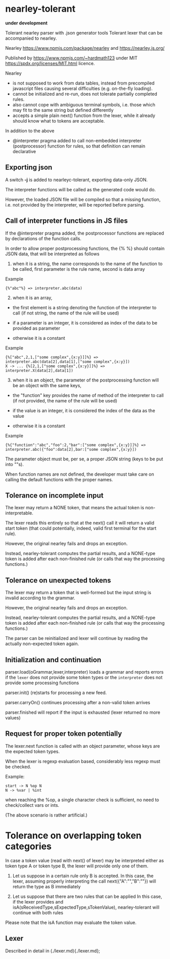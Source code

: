 # nearley-tolerant

**under development** 

Tolerant nearley parser with .json generator tools
Tolerant lexer that can be accompanied to nearley.


Nearley https://www.npmjs.com/package/nearley and https://nearley.js.org/

Published by https://www.npmjs.com/~hardmath123 under MIT https://spdx.org/licenses/MIT.html licence.




Nearley
- is not supposed to work from data tables, instead from precompiled javascript files causing several difficulties (e.g. on-the-fly loading).
- cannot be initialized and re-run, does not tolerate partially completed rules.
- also cannot cope with ambiguous terminal symbols, i.e. those which may fit to the same string but defined differently
- accepts a simple plain next() function from the lexer, while it already should know what to tokens are acceptable.

In addition to the above
- @interpreter pragma added to call non-embedded interpreter (postprocessor) function for rules, so that definition can remain declarative

## Exporting json

A switch **-j** is added to nearleyc-tolerant, exporting data-only JSON.

The interpreter functions will be called as the generated code would do.

However, the loaded JSON file will be compiled so that a missing function, i.e. not provided by the interpreter, will be reported before parsing.

## Call of interpreter functions in JS files

If the @interpreter pragma added, the postprocessor functions are replaced by declarations of the function calls.

In order to allow proper postprocessing functions, the {% %} should contain JSON data, that will be interpreted as follows

1. when it is a string, the name corresponds to the name of the function to be called, first parameter is the rule name, second is data array

Example
```
{%"abc"%} => interpreter.abc(data)
```

2. when it is an array,

 - the first element is a string denoting the function of the interpreter to call (if not string, the name of the rule will be used)

 - if a parameter is an integer, it is considered as index of the data to be provided as parameter

 - otherwise it is a constant

Example
```
{%["abc",2,1,["some complex",{x:y}]]%} => interpreter.abc(data[2],data[1],["some complex",{x:y}])
X -> ... {%[2,1,["some complex",{x:y}]]%} => interpreter.X(data[2],data[1])
```

3. when it is an object, the parameter of the postprocessing function will be an object with the same keys,

 - the "function" key provides the name of method of the interpreter to call (if not provided, the name of the rule will be used)

 - if the value is an integer, it is considered the index of the data as the value

 - otherwise it is a constant

 Example
 ```
 {%{"function":"abc","foo":2,"bar":["some complex",{x:y}]]%} => interpreter.abc({"foo":data[2],bar:["some complex",{x:y}])
 ```

The parameter object must be, per se, a proper JSON string (keys to be put into ""s).

When function names are not defined, the developer must take care on calling the default functions with the proper names.

## Tolerance on incomplete input

The lexer may return a NONE token, that means the actual token is non-interpretable.

The lexer reads this entirely so that at the next() call it will return a valid start token (that could potentially, indeed, valid first terminal for the start rule).

However, the original nearley fails and drops an exception.

Instead, nearley-tolerant computes the partial results, and a NONE-type token is added after each non-finished rule (or calls that way the processing functions.)

## Tolerance on unexpected tokens

The lexer may return a token that is well-formed but the input string is invalid according to the grammar.

However, the original nearley fails and drops an exception.

Instead, nearley-tolerant computes the partial results, and a NONE-type token is added after each non-finished rule (or calls that way the processing functions.)

The parser can be reinitialized and lexer will continue by reading the actually non-expected token again.

## Initialization and continuation

parser.load(oGrammar,lexer,interpreter) loads a grammar and reports errors if the ```lexer``` does not provide some token types or the ```interpreter``` does not provide some processing functions

parser.init() (re)starts for processing a new feed.

parser.carryOn() continues processing after a non-valid token arrives

parser.finished will report if the input is exhausted (lexer returned no more values)

## Request for proper token potentially

The lexer.next function is called with an object parameter, whose keys are the expected token types.

When the lexer is regexp evaluation based, considerably less regexp must be checked.

Example:
```
start -> N %op N
N -> %var | %int
```
when reaching the %op, a single character check is sufficient, no need to check/collect vars or ints.

(The above scenario is rather artificial.)

# Tolerance on overlapping token categories

In case a token value (read with next() of lexer) may be interpreted either as token type A or token type B, the lexer will provide only one of them.

1. Let us suppose in a certain rule only B is accepted.
 In this case, the lexer, assuming properly interpreting the call next({"A":"","B":""}) will return the type as B immediately

2. Let us suppose that there are two rules that can be applied
 In this case, if the lexer provides and isA(sReceivedType,sExpectedType,sTokenValue), nearley-tolerant will continue with both rules

Please note that the isA function may evaluate the token value.

## Lexer

Described in detail in (./lexer.md){./lexer.md};
